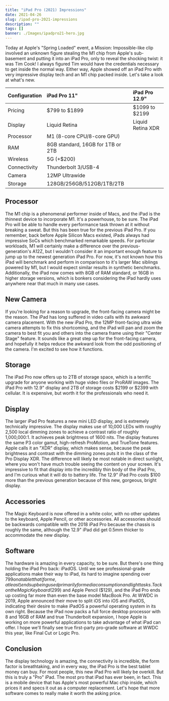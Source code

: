 ```yaml
---
title: "iPad Pro (2021) Impressions"
date: 2021-04-26
slug: /ipad-pro-2021-impressions
description: ""
tags: []
banner: ./Images/ipadpro21-hero.jpg
---
```


Today at Apple's "Spring Loaded" event, a Mission: Impossible-like clip involved an unknown figure stealing the M1 chip from Apple's sub-basement and putting it into an iPad Pro, only to reveal the shocking twist: it was Tim Cook! I always figured Tim would have the credentials necessary to get inside the normal way. Either way, Apple showed off an iPad Pro with very impressive display tech and an M1 chip packed inside. Let's take a look at what's new.

| Configuration | iPad Pro 11\" | iPad Pro 12.9" |
|:--|:--|:--|
| Pricing | $799 to $1899 | $1099 to $2199 |
| Display | Liquid Retina | Liquid Retina XDR |
| Processor | M1 (8-core CPU/8-core GPU) |
| RAM | 8GB standard, 16GB for 1TB or 2TB |
| Wireless | 5G (+$200) |
| Connectivity | Thunderbolt 3/USB-4 |
| Camera | 12MP Ultrawide |
| Storage | 128GB/256GB/512GB/1TB/2TB |
 
## Processor

The M1 chip is a phenomenal performer inside of Macs, and the iPad is the thinnest device to incorporate M1. It's a powerhouse, to be sure. The iPad Pro will be able to handle every performance task thrown at it without breaking a sweat. But this has been true for the previous iPad Pro. If you remember, back before Apple Silicon Macs existed, iPads always had impressive SoCs which benchmarked remarkable speeds. For particular workloads, M1 will certainly make a difference over the previous-generation's A12Z, but I wouldn't consider it an important enough feature to jump up to the newest generation iPad Pro. For now, it's not known how this iPad will benchmark and perform in comparison to it's larger Mac siblings powered by M1, but I would expect similar results in synthetic benchmarks. Additionally, the iPad now comes with 8GB of RAM standard, or 16GB in higher storage versions, which is bonkers considering the iPad hardly uses anywhere near that much in many use cases.

## New Camera

If you're looking for a reason to upgrade, the front-facing camera might be the reason. The iPad has long suffered in video calls with its awkward camera placement. With the new iPad Pro, the 12MP front-facing ultra wide camera attempts to fix this shortcoming, and the iPad will pan and zoom the camera to best fit you and others into the camera frame using their "Center Stage" feature. It sounds like a great step up for the front-facing camera, and hopefully it helps reduce the awkward look from the odd positioning of the camera. I'm excited to see how it functions.

## Storage

The iPad Pro now offers up to 2TB of storage space, which is a terrific upgrade for anyone working with huge video files or ProRAW images. The iPad Pro with 12.9" display and 2TB of storage costs $2199 or $2399 with cellular. It is expensive, but worth it for the professionals who need it.

## Display

The larger iPad Pro features a new mini LED display, and is extremely technically impressive. The display makes use of 10,000 LEDs with roughly 2,500 local dimming zones to achieve a contrast ratio of roughly 1,000,000:1. It achieves peak brightness of 1600 nits. The display features the same P3 color gamut, high-refresh ProMotion, and TrueTone features. Apple calls it an "XDR" display, which makes sense, because the peak brightness and contrast with the dimming zones puts it in the class of the Pro Display XDR. The difference will likely be most notable in direct sunlight, where you won't have much trouble seeing the content on your screen. It's impressive to fit that display into the incredibly thin body of the iPad Pro, and I'm curious what it will do to battery life. The 12.9" iPad Pro costs $100 more than the previous generation because of this new, gorgeous, bright display.

## Accessories

The Magic Keyboard is now offered in a white color, with no other updates to the keyboard, Apple Pencil, or other accessories. All accessories should be backwards compatible with the 2018 iPad Pro because the chassis is roughly the same, although the 12.9" iPad did get 0.5mm thicker to accommodate the new display.

## Software

The hardware is amazing in every capacity, to be sure. But there's one thing holding the iPad Pro back: iPadOS. Until we see professional-grade applications make their way to iPad, its hard to imagine spending over $799 on a tablet that (for me, at least) ends up being used primarily for media consumption and light tasks. Tack on the Magic Keyboard ($299) and Apple Pencil ($129), and the iPad Pro ends up costing far more than even the base model MacBook Pro. At WWDC in 2019, Apple announced their move to split iOS into iOS and iPadOS, indicating their desire to make iPadOS a powerful operating system in its own right. Because the iPad now packs a full force desktop processor with 8 and 16GB of RAM and true Thunderbolt expansion, I hope Apple is working on more powerful applications to take advantage of what iPad can offer. I hope we'll finally see true first-party pro-grade software at WWDC this year, like Final Cut or Logic Pro. 

## Conclusion

The display technology is amazing, the connectivity is incredible, the form factor is breathtaking, and in every way, the iPad Pro is the best tablet money can buy. For most people, this new iPad Pro will likely be overkill. But this is truly a "Pro" iPad. The most pro that iPad has ever been, in fact. This is a mobile device that has Apple's most powerful Mac chip inside, which prices it and specs it out as a computer replacement. Let's hope that more software comes to really make it worth the asking price.